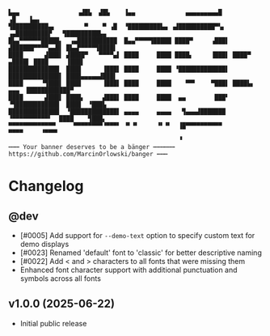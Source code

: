 ```ascii
▙▄▄                ▗▟█▙  ▟█▙    ▐▄▄              ▄▄▄▄▄▄▄▄▄█             ▗█    ▙▄▖
▜██████████▄▖        ▀    ▀ ▗█  ▝█████████▙▄ ▗▟██████████▀▚▖   ▗▄█████████▛   ▜█████████▙▄
█▙▄▀▀▀▀▀▀█████▖  ▗▄███████████  █▄▄▀▀▀▀▜█████ ████▀     ▗███▌ ▟██████▀▀▀▀▄▄█▌ █▙▄▛▀▀▀▀▜████▌
████      ▟███▌ ▟████▀   ▀▀▀▀▄▌ ████     ████ ████▖     ▐███▌ ████▀    ▄████▌ ████     ▐███▌
██████████████  ████      ▐███▌ ████     ████ ▝█████████████▌ ██████████████▌ ████▄▄▄▄▄▟███▌
████     ▝▜███▌ ████      ▐███▌ ████     ████    ▀▀▘    ▀███▌ ████▙▖     ▄▄▄  ████████████▀
████      ▟███▌ ████▖     ▟███▌ ████     ████  ▄▄        ███▘ ▝▜████████████  ████  ▝███▙
██████████████  ▝█████████████▌ ▄▄▄▄     ▄▄▄▄   ▜▄▄▄▟███████    ▝▀▀▀▀▀▀▀▀▀▀▘  ████    ▜███▖
▀▀▀▀▀▀▀▀▀▀▀▀▀     ▀▀▀▀▀▀▀▀▝▀▀▀▘ ▝▘▝▘     ▝▘▝▘  ▐█▀▀▀▀▀▀▀▀▀▀                   ▀▀▀▀     ▝▀▀▀▘
                                               ▝
┅┅┅ Your banner deserves to be a bänger ┅┅┅┅┅┅ https://github.com/MarcinOrlowski/banger ┅┅┅
```


# Changelog

## @dev

- [#0005] Add support for `--demo-text` option to specify custom text for demo displays
- [#0023] Renamed 'default' font to 'classic' for better descriptive naming
- [#0022] Add < and > characters to all fonts that were missing them
- Enhanced font character support with additional punctuation and symbols across all fonts

## v1.0.0 (2025-06-22)

- Initial public release
